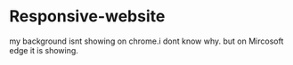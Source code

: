 # Responsive-website

my background isnt showing on chrome.i dont know why. but on Mircosoft edge it is showing.
